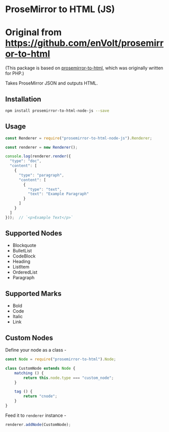 # ProseMirror to HTML (JS)

# Original from https://github.com/enVolt/prosemirror-to-html

(This package is based on [prosemirror-to-html](https://github.com/ueberdosis/prosemirror-to-html), which was originally written for PHP.)

Takes ProseMirror JSON and outputs HTML.

## Installation
```bash
npm install prosemirror-to-html-node-js --save
```

## Usage

```js
const Renderer = require("prosemirror-to-html-node-js").Renderer;

const renderer = new Renderer();

console.log(renderer.render({
  "type": "doc",
  "content": [
    {
      "type": "paragraph",
      "content": [
        {
          "type": "text",
          "text": "Example Paragraph"
        }
      ]
    }
  ]
}));  // `<p>Example Text</p>`
```

## Supported Nodes

* Blockquote
* BulletList
* CodeBlock
* Heading
* ListItem
* OrderedList
* Paragraph

## Supported Marks

* Bold
* Code
* Italic
* Link

## Custom Nodes

Define your node as a class -

```js
const Node = require("prosemirror-to-html").Node;

class CustomNode extends Node {
    matching () {
        return this.node.type === "custom_node";
    }

    tag () {
        return "cnode";
    }
}
```

Feed it to `renderer` instance -
```js
renderer.addNode(CustomNode);
```
